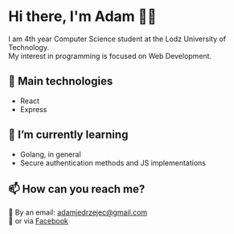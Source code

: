 # Hi there, I'm Adam 👋🏼

I am 4th year Computer Science student at the Lodz University of Technology.\
My interest in programming is focused on Web Development.

## 🔭 Main technologies
* React
* Express

## 🌱 I’m currently learning
* Golang, in general
* Secure authentication methods and JS implementations

## 📫 How can you reach me?

💌 By an email: adamjedrzejec@gmail.com\
💬 or via [Facebook](https://www.facebook.com/adam.jedrzejec/)

<!--
**adamjedrzejec/adamjedrzejec** is a ✨ _special_ ✨ repository because its `README.md` (this file) appears on your GitHub profile.

Here are some ideas to get you started:

- 🔭 I’m currently working on ...
- 🌱 I’m currently learning ...
- 👯 I’m looking to collaborate on ...
- 🤔 I’m looking for help with ...
- 💬 Ask me about ...
- 📫 How to reach me: ...
- 😄 Pronouns: ...
- ⚡ Fun fact: ...
-->
